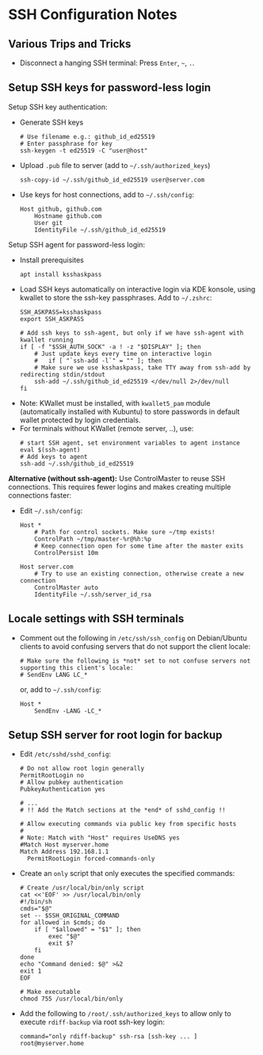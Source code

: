 SSH Configuration Notes
=======================

Various Trips and Tricks
------------------------

- Disconnect a hanging SSH terminal: Press `Enter`, `~`, `.`.


Setup SSH keys for password-less login
--------------------------------------

Setup SSH key authentication:
- Generate SSH keys
  ```
  # Use filename e.g.: github_id_ed25519
  # Enter passphrase for key
  ssh-keygen -t ed25519 -C "user@host"
  ```
- Upload `.pub` file to server (add to `~/.ssh/authorized_keys`)
  ```
  ssh-copy-id ~/.ssh/github_id_ed25519 user@server.com
  ```
- Use keys for host connections, add to `~/.ssh/config`: 
  ```
  Host github, github.com
      Hostname github.com
      User git
      IdentityFile ~/.ssh/github_id_ed25519
  ```

Setup SSH agent for password-less login:
- Install prerequisites
  ```
  apt install ksshaskpass
  ```
- Load SSH keys automatically on interactive login via KDE konsole, using kwallet to store the ssh-key passphrases. Add to `~/.zshrc`:
  ```
  SSH_ASKPASS=ksshaskpass
  export SSH_ASKPASS

  # Add ssh keys to ssh-agent, but only if we have ssh-agent with kwallet running
  if [ -f "$SSH_AUTH_SOCK" -a ! -z "$DISPLAY" ]; then
      # Just update keys every time on interactive login
      #   if [ "`ssh-add -l`" = "" ]; then
      # Make sure we use ksshaskpass, take TTY away from ssh-add by redirecting stdin/stdout
      ssh-add ~/.ssh/github_id_ed25519 </dev/null 2>/dev/null
  fi
  ```
- Note: KWallet must be installed, with `kwallet5_pam` module (automatically installed with Kubuntu) to store passwords
  in default wallet protected by login credentials.
- For terminals without KWallet (remote server, ..), use:
  ```
  # start SSH agent, set environment variables to agent instance
  eval $(ssh-agent)
  # Add keys to agent
  ssh-add ~/.ssh/github_id_ed25519
  ```

**Alternative (without ssh-agent):** Use ControlMaster to reuse SSH connections. 
This requires fewer logins and makes creating multiple connections faster:
- Edit `~/.ssh/config`:
  ```
  Host *
      # Path for control sockets. Make sure ~/tmp exists!
      ControlPath ~/tmp/master-%r@%h:%p
      # Keep connection open for some time after the master exits
      ControlPersist 10m
      
  Host server.com
      # Try to use an existing connection, otherwise create a new connection
      ControlMaster auto
      IdentityFile ~/.ssh/server_id_rsa
  ```

Locale settings with SSH terminals
----------------------------------

- Comment out the following in `/etc/ssh/ssh_config` on Debian/Ubuntu clients to avoid confusing servers that do not support the client locale:
  ```
  # Make sure the following is *not* set to not confuse servers not supporting this client's locale:
  # SendEnv LANG LC_*
  ```
  or, add to `~/.ssh/config`:
  ```
  Host *
      SendEnv -LANG -LC_*
  ```

Setup SSH server for root login for backup
------------------------------------------

- Edit `/etc/sshd/sshd_config`:
  ```
  # Do not allow root login generally
  PermitRootLogin no
  # Allow pubkey authentication
  PubkeyAuthentication yes

  # ...
  # !! Add the Match sections at the *end* of sshd_config !!

  # Allow executing commands via public key from specific hosts
  #
  # Note: Match with "Host" requires UseDNS yes
  #Match Host myserver.home
  Match Address 192.168.1.1
    PermitRootLogin forced-commands-only
  ```
- Create an `only` script that only executes the specified commands:
  ```
  # Create /usr/local/bin/only script
  cat <<'EOF' >> /usr/local/bin/only
  #!/bin/sh
  cmds="$@"
  set -- $SSH_ORIGINAL_COMMAND
  for allowed in $cmds; do
      if [ "$allowed" = "$1" ]; then
          exec "$@"
          exit $?
      fi
  done    
  echo "Command denied: $@" >&2
  exit 1
  EOF
  
  # Make executable
  chmod 755 /usr/local/bin/only
  ```
- Add the following to `/root/.ssh/authorized_keys` to allow only to execute `rdiff-backup` via root ssh-key login:
  ```
  command="only rdiff-backup" ssh-rsa [ssh-key ... ] root@myserver.home
  ```
